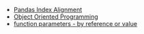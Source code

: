 * [Pandas Index Alignment](pandas-index-alignment/readme.md)
* [Object Oriented Programming](oop_musings/oop.md)
* [function parameters - by reference or value](https://nbviewer.org/github/Tooblippe/tooblippe/blob/main/postings/passedby-value-reference/python-parameters-value-vs-ref.ipynb)